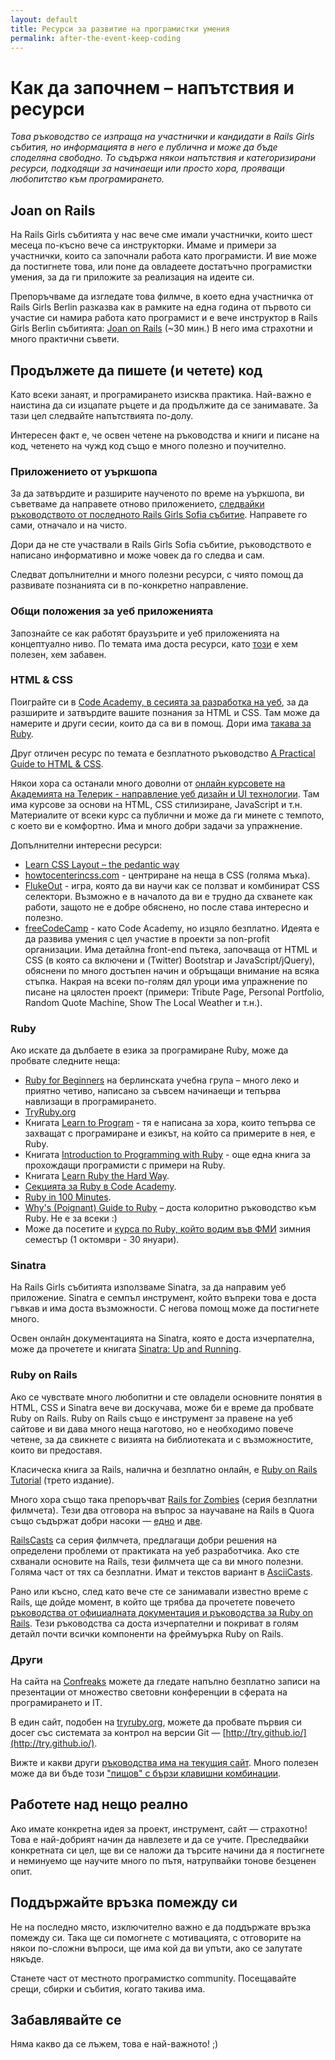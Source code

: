```yaml
---
layout: default
title: Ресурси за развитие на програмистки умения
permalink: after-the-event-keep-coding
---
```


# Как да започнем – напътствия и ресурси

_Това ръководство се изпраща на участнички и кандидати в Rails Girls събития, но информацията в него е публична и може да бъде споделяна свободно. То съдържа някои напътствия и категоризирани ресурси, подходящи за начинаещи или просто хора, прояващи любопитство към програмирането._

## Joan on Rails

На Rails Girls събитията у нас вече сме имали участнички, които шест месеца по-късно вече са инструкторки. Имаме и примери за участнички, които са започнали работа като програмисти. И вие може да постигнете това, или поне да овладеете достатъчно програмистки умения, за да ги приложите за реализация на идеите си.

Препоръчваме да изгледате това филмче, в което една участничка от Rails Girls Berlin разказва как в рамките на една година от първото си участие си намира работа като програмист и е вече инструктор в Rails Girls Berlin събитията: [Joan on Rails](http://bit.ly/joan-on-rails) (~30 мин.) В него има страхотни и много практични съвети.

## Продължете да пишете (и четете) код

Като всеки занаят, и програмирането изисква практика. Най-важно е наистина да си изцапате ръцете и да продължите да се занимавате. За тази цел следвайте напътствията по-долу.

Интересен факт е, че освен четене на ръководства и книги и писане на код, четенето на чужд код също е много полезно и поучително.

### Приложението от уъркшопа

За да затвърдите и разширите наученото по време на уъркшопа, ви съветваме да направете отново приложението, [следвайки ръководството от последното Rails Girls Sofia събитие](http://bit.ly/railsgirlssofia5). Направете го сами, отначало и на чисто.

Дори да не сте участвали в Rails Girls Sofia събитие, ръководството е написано информативно и може човек да го следва и сам.

Следват допълнителни и много полезни ресурси, с чиято помощ да развивате познанията си в по-конкретно направление.

### Общи положения за уеб приложенията

Запознайте се как работят браузърите и уеб приложенията на
концептуално ниво. По темата има доста ресурси, като
[този](http://www.20thingsilearned.com/en-US) е хем полезен, хем
забавен.

### HTML & CSS

Поиграйте си в [Code Academy, в сесията за разработка на уеб](http://www.codecademy.com/tracks/web), за да разширите и затвърдите вашите познания за HTML и CSS. Там може да намерите и други сесии, които да са ви в помощ. Дори има [такава за Ruby](http://www.codecademy.com/tracks/ruby).

Друг отличен ресурс по темата е безплатното ръководство [A Practical Guide to HTML & CSS](http://learn.shayhowe.com/).

Някои хора са останали много доволни от [онлайн курсовете на Академията на Телерик - направление уеб дизайн и UI технологии](http://academy.telerik.com/student-courses/web-design-and-ui/about). Там има курсове за основи на HTML, CSS стилизиране, JavaScript и т.н. Материалите от всеки курс са публични и може да ги минете с темпото, с което ви е комфортно. Има и много добри задачи за упражнение.

Допълнителни интересни ресурси:

* [Learn CSS Layout – the pedantic way](http://book.mixu.net/css/index.html)
* [howtocenterincss.com](http://howtocenterincss.com/) - центриране на неща в CSS (голяма мъка).
* [FlukeOut](http://flukeout.github.io/)  - игра, която да ви научи как се ползват и комбинират CSS селектори. Възможно е в началото да ви е трудно да схванете как работи, защото не е добре обяснено, но после става интересно и полезно.
* [freeCodeCamp](http://www.freecodecamp.com) - като Code Academy, но изцяло безплатно. Идеята е да развива умения с цел участие в проекти за non-profit организации. Има детайлна front-end пътека, започваща от HTML и CSS (в която са включени и (Twitter) Bootstrap и JavaScript/jQuery), обяснени по много достъпен начин и обръщащи внимание на всяка стъпка. Накрая на всеки по-голям дял уроци има упражнение по писане на цялостен проект (примери: Tribute Page, Personal Portfolio, Random Quote Machine, Show The Local Weather и т.н.).

### Ruby

Ако искате да дълбаете в езика за програмиране Ruby, може да пробвате следните неща:

* [Ruby for Beginners](http://ruby-for-beginners.rubymonstas.org/) на берлинската учебна група – много леко и приятно четиво, написано за съвсем начинаещи и тепърва навлизащи в програмирането.
* [TryRuby.org](http://tryruby.org/)
* Книгата [Learn to Program](http://pragprog.com/book/ltp2/learn-to-program) - тя е написана за хора, които тепърва се захващат с програмиране и езикът, на който са примерите в нея, е Ruby.
* Книгата [Introduction to Programming with Ruby](http://www.gotealeaf.com/books/ruby) - още една книга за прохождащи програмисти с примери на Ruby.
* Книгата [Learn Ruby the Hard Way](http://ruby.learncodethehardway.org/book/).
* [Секцията за Ruby в Code Academy](http://www.codecademy.com/tracks/ruby).
* [Ruby in 100 Minutes](http://tutorials.jumpstartlab.com/projects/ruby_in_100_minutes.html).
* [Why's (Poignant) Guide to Ruby](http://mislav.uniqpath.com/poignant-guide/) – доста колоритно ръководство към Ruby. Не е за всеки :)
* Може да посетите и [курса по Ruby, който водим във ФМИ](http://fmi.ruby.bg/) зимния семестър (1 октомври - 30 януари).

### Sinatra

На Rails Girls събитията използваме Sinatra, за да направим уеб приложение. Sinatra е семпъл инструмент, който въпреки това е доста гъвкав и има доста възможности. С негова помощ може да постигнете много.

Освен онлайн документацията на Sinatra, която е доста изчерпателна, може да прочетете и книгата [Sinatra: Up and Running](http://shop.oreilly.com/product/0636920019664.do).

### Ruby on Rails

Ако се чувствате много любопитни и сте овладели основните понятия в HTML, CSS и Sinatra вече ви доскучава, може би е време да пробвате Ruby on Rails. Ruby on Rails също е инструмент за правене на уеб сайтове и ви дава много неща наготово, но е необходимо повече четене, за да свикнете с визията на библиотеката и с възможностите, които ви предоставя.

Класическа книга за Rails, налична и безплатно онлайн, е [Ruby on Rails Tutorial](https://www.railstutorial.org/) (трето издание).

Много хора също така препоръчват [Rails for Zombies](http://railsforzombies.org/) (серия безплатни филмчета). Тези два отговора на въпрос за научаване на Rails в Quora също съдържат добри насоки — [едно](http://bit.ly/learn-rails-1) и [две](http://bit.ly/learn-rails-2).

[RailsCasts](http://railscasts.com/) са серия филмчета, предлагащи добри решения на определени проблеми от практиката на уеб разработчика. Ако сте схванали основите на Rails, тези филмчета ще са ви много полезни. Голяма част от тях са безплатни. Имат и текстов вариант в [AsciiCasts](http://asciicasts.com/).

Рано или късно, след като вече сте се занимавали известно време с Rails, ще дойде момент, в който ще трябва да прочетете повечето [ръководства от официалната документация и ръководства за Ruby on Rails](http://guides.rubyonrails.org/). Тези ръководства са доста изчерпателни и покриват в голям детайл почти всички компоненти на фреймуърка Ruby on Rails.

### Други

На сайта на [Confreaks](http://confreaks.com/) можете да гледате напълно безплатно записи на презентации от множество световни конференции в сферата на програмирането и IT.

В един сайт, подобен на [tryruby.org](http://tryruby.org), можете да пробвате първия си досег със системата за контрол на версии Git — [http://try.github.io/](http://try.github.io/).

Вижте и какви други [ръководства има на текущия сайт](/). Много полезен може да ви бъде този ["пищов" с бързи клавишни комбинации](/shortcuts-cheat-sheet).

## Работете над нещо реално

Ако имате конкретна идея за проект, инструмент, сайт — страхотно! Това е най-добрият начин да навлезете и да се учите. Преследвайки конкретната си цел, ще ви се наложи да търсите начини да я постигнете и неминуемо ще научите много по пътя, натрупвайки тонове безценен опит.

## Поддържайте връзка помежду си

Не на последно място, изключително важно е да поддържате връзка помежду си. Така ще си помогнете с мотивацията, с отговорите на някои по-сложни въпроси, ще има кой да ви упъти, ако се залутате някъде.

Станете част от местното програмистко community. Посещавайте срещи, сбирки и събития, когато такива има.

## Забавлявайте се

Няма какво да се лъжем, това е най-важното! ;)
